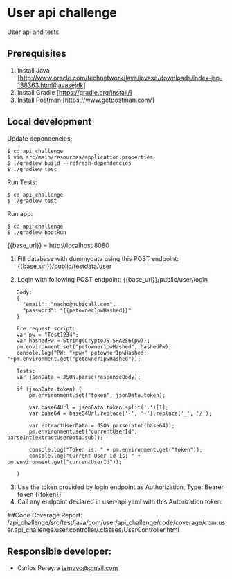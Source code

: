 # User api challenge


User api and tests 


## Prerequisites
1. Install Java [http://www.oracle.com/technetwork/java/javase/downloads/index-jsp-138363.html#javasejdk]
2. Install Gradle [https://gradle.org/install/]
3. Install Postman [https://www.getpostman.com/]


## Local development

Update dependencies: 

```
$ cd api_challenge
$ vim src/main/resources/application.properties
$ ./gradlew build --refresh-dependencies
$ ./gradlew test
```

Run Tests:
```
$ cd api_challenge
$ ./gradlew test
```

Run app:
```
$ cd api_challenge
$ ./gradlew bootRun
```
 {{base_url}} = http://localhost:8080

1. Fill database with dummydata using this POST endpoint: {{base_url}}/public/testdata/user

2. Login with following POST endpoint: {{base_url}}/public/user/login

 ```   
    Body:
    {
      "email": "nacho@nubicall.com",
      "password": "{{petowner1pwHashed}}"
    }
    
    Pre request script:
    var pw = "Test1234";
    var hashedPw = String(CryptoJS.SHA256(pw));
    pm.environment.set("petowner1pwHashed", hashedPw);
    console.log("PW: "+pw+" petowner1pwHashed: "+pm.environment.get("petowner1pwHashed"));
    
    Tests:
    var jsonData = JSON.parse(responseBody);
    
    if (jsonData.token) {
        pm.environment.set("token", jsonData.token);
        
        var base64Url = jsonData.token.split('.')[1];
        var base64 = base64Url.replace('-', '+').replace('_', '/');
    
        var extractUserData = JSON.parse(atob(base64));
        pm.environment.set("currentUserId", parseInt(extractUserData.sub));
    
        console.log("Token is: " + pm.environment.get("token"));
        console.log("Current User id is: " + pm.environment.get("currentUserId"));
    
    }
```   
3. Use the token provided by login endpoint as Authorization, Type: Bearer token {{token}}   
4. Call any endpoint declared in user-api.yaml with this Autorization token. 

##Code Coverage Report:
/api_challenge/src/test/java/com/user/api_challenge/code/coverage/com.user.api_challenge.user.controller/.classes/UserController.html
## Responsible developer:
* Carlos Pereyra <temvvo@gmail.com>
